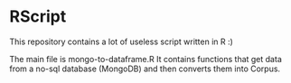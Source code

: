 # RScript
This repository contains a lot of useless script written in R :)

The main file is mongo-to-dataframe.R
It contains functions that get data from a no-sql database (MongoDB) and then converts them into Corpus.
